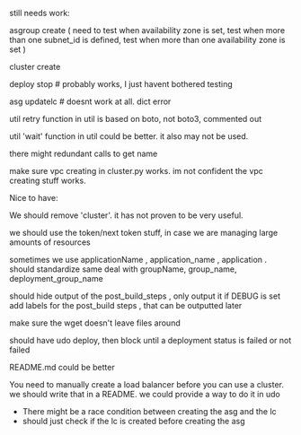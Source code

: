 still needs work:

asgroup create ( need to test when availability zone is set, test when more than one subnet_id is defined,
  test when more than one availability zone is set )

cluster create

deploy stop # probably works, I just havent bothered testing

asg updatelc  # doesnt work at all.  dict error

util retry function in util is based on boto, not boto3, commented out

util 'wait' function in util could be better.  it also may not be used.

there might redundant calls to get name

make sure vpc creating in cluster.py works. im not confident the vpc creating stuff works.

Nice to have:

We should remove 'cluster'.  it has not proven to be very useful.  

we should use the token/next token stuff, in case we are managing large amounts of resources

sometimes we use applicationName , application_name , application .  should standardize
same deal with groupName, group_name, deployment_group_name

should hide output of the post_build_steps , only output it if DEBUG is set
add labels for the post_build steps , that can be outputted later

make sure the wget doesn't leave files around 

should have udo deploy, then block until a deployment status is failed or not failed

README.md could be better

You need to manually create a load balancer before you can use a cluster.
we should write that in a README.
we could provide a way to do it in udo

- There might be a race condition between creating the asg and the lc
- should just check if the lc is created before creating the asg
